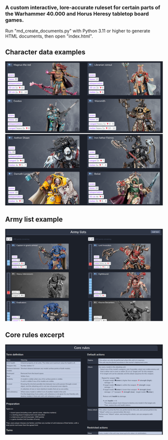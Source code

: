 


### A custom interactive, lore-accurate ruleset for certain parts of the Warhammer 40.000 and Horus Heresy tabletop board games.

Run "md_create_documents.py" with Python 3.11 or higher to generate HTML documents, then open "index.html".

## Character data examples
![Missing image](resources/screenshots/faction_rules_1.png "Faction rules 1")
![Missing image](resources/screenshots/faction_rules_2.png "Faction rules 2")

## Army list example
![Missing image](resources/screenshots/army_list.png "Army list example")

## Core rules excerpt
![Missing image](resources/screenshots/core_rules.png "Core rules")

